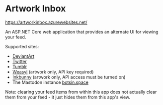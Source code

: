 Artwork Inbox
=============

https://artworkinbox.azurewebsites.net/

An ASP.NET Core web application that provides an alternate UI for viewing your feed.

Supported sites:

* [DeviantArt](https://www.deviantart.com/)
* [Twitter](https://www.twitter.com)
* [Tumblr](https://www.tumblr.com)
* [Weasyl](https://www.weasyl.com) (artwork only, API key required)
* [Inkbunny](https://www.inkbunny.net) (artwork only, API access must be turned on)
* The Mastodon instance [botsin.space](https://botsin.space/)

Note: clearing your feed items from within this app does not actually clear them from your feed - it just hides them from this app's view.
